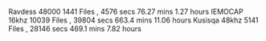 Ravdess 48000 1441 Files ,  4576 secs 76.27 mins 1.27 hours
IEMOCAP 16khz 10039 Files , 39804 secs 663.4 mins 11.06 hours
Kusisqa 48khz 5141 Files ,  28146 secs 469.1 mins 7.82 hours